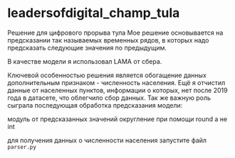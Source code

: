# leadersofdigital_champ_tula
Решение для цифрового прорыва  тула
Мое решение основывается на предсказании так называемых временных рядов, в которых надо предсказать следующие значения по предыдущим.

В качестве модели я использовал LAMA  от сбера.

Ключевой особенностью решения является обогащение данных дополнительным признаком - численность населения. Ещё я отчистил данные от населенных пунктов, информации о которых, нет после 2019 года в датасете, что облегчило сбор данных. Так же важную роль сыграла последующая обработка предсказания модели:

модуль от предсказанных значений
округление при помощи round а не int

для получения данных о численности населения запустите файл ``parser.py``
